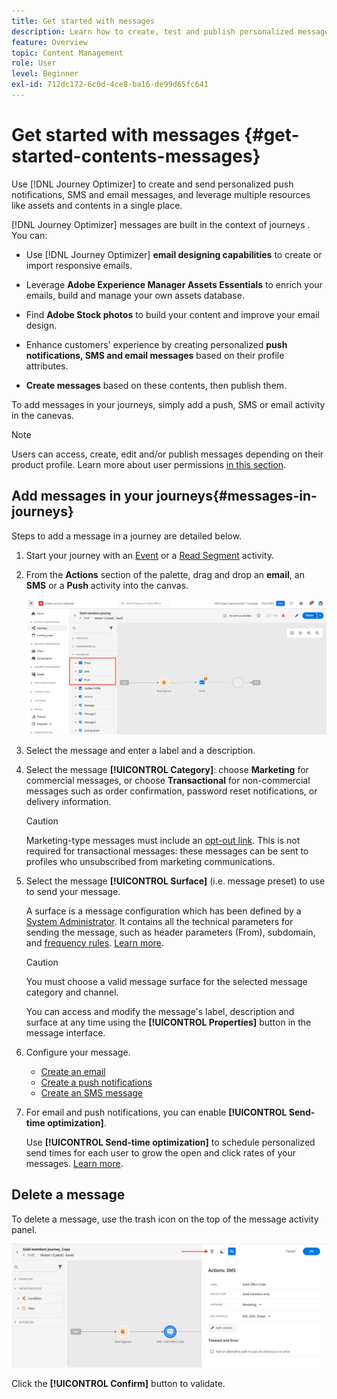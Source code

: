 ```yaml
---
title: Get started with messages
description: Learn how to create, test and publish personalized messages in Journey Optimizer
feature: Overview
topic: Content Management
role: User
level: Beginner
exl-id: 712dc172-6c0d-4ce8-ba16-de99d65fc641
---
```

# Get started with messages {#get-started-contents-messages}

Use [!DNL Journey Optimizer] to create and send personalized push notifications, SMS and email messages, and leverage multiple resources like assets and contents in a single place. 

[!DNL Journey Optimizer] messages are built in the context of journeys <!--and campaigns-->. You can:

* Use [!DNL Journey Optimizer] **email designing capabilities** to create or import responsive emails.

* Leverage **Adobe Experience Manager Assets Essentials** to enrich your emails, build and manage your own assets database.

* Find **Adobe Stock photos** to build your content and improve your email design.

* Enhance customers' experience by creating personalized **push notifications, SMS and email messages** based on their profile attributes.

* **Create messages** based on these contents, then publish them.

To add messages in your journeys, simply add a push, SMS or email activity in the canevas. 

>[!NOTE]
>
>Users can access, create, edit and/or publish messages depending on their product profile. Learn more about user permissions [in this section](../administration/permissions.md).

## Add messages in your journeys{#messages-in-journeys}

Steps to add a message in a journey are detailed below.

1. Start your journey with an [Event](../building-journeys/general-events.md) or a [Read Segment](../building-journeys/read-segment.md) activity.

1. From the **Actions** section of the palette, drag and drop an **email**, an **SMS** or a **Push** activity into the canvas.  

   ![](assets/add-a-message.png)

1. Select the message and enter a label and a description.

1. Select the message **[!UICONTROL Category]**: choose **Marketing** for commercial messages, or choose **Transactional** for non-commercial messages such as order confirmation, password reset notifications, or delivery information.


   >[!CAUTION]
   >
   >Marketing-type messages must include an [opt-out link](../messages/consent.md#opt-out-management). This is not required for transactional messages: these messages can be sent to profiles who unsubscribed from marketing communications.

1. Select the message **[!UICONTROL Surface]** (i.e. message preset) to use to send your message. 

   A surface is a message configuration which has been defined by a [System Administrator](../start/path/administrator.md). It contains all the technical parameters for sending the message, such as header parameters (From), subdomain, and [frequency rules](../configuration/frequency-rules.md). [Learn more](../configuration/message-presets.md).

   >[!CAUTION]
   >
   >You must choose a valid message surface for the selected message category and channel.
   
   You can access and modify the message's label, description and surface at any time using the **[!UICONTROL Properties]** button in the message interface.

1. Configure your message. 

   * [Create an email](create-email.md)
   * [Create a push notifications](create-push.md)
   * [Create an SMS message](create-sms.md)


1. For email and push notifications, you can enable **[!UICONTROL Send-time optimization]**.
    
   Use **[!UICONTROL Send-time optimization]** to schedule personalized send times for each user to grow the open and click rates of your messages. [Learn more](../building-journeys/journeys-message.md#send-time-optimization).

## Delete a message

To delete a message, use the trash icon on the top of the message activity panel.

![](assets/delete-message.png)

Click the **[!UICONTROL Confirm]** button to validate.

<!--
## Duplicate a message {#duplicate-message}

To create a message from an existing one, follow the steps below.

1. Open the message you want to copy.

1. Use the **[!UICONTROL Duplicate]** button from the message interface.

   ![](assets/message-duplicate.png)

   All settings and configuration will be copied to the new message.

1. You can rename the message before confirming duplication.

   ![](assets/message-duplicate-confirm.png)

1. A confirmation message displays at the bottom of the window once the new message is created.

You can also duplicate a message from the message list, using the dedicated icon from the quick actions menu.

![](assets/message-duplicate-from-list.png)

The same confirmation process applies.

-->